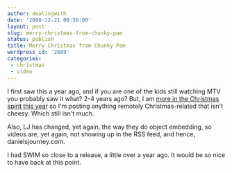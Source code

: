 ```yaml
---
author: dealingwith
date: '2008-12-21 00:50:00'
layout: post
slug: merry-christmas-from-chunky-pam
status: publish
title: Merry Christmas from Chunky Pam
wordpress_id: '2889'
categories:
 - christmas
 - video
---
```


I first saw this a year ago, and if you are one of the kids still watching MTV
you probably saw it what? 2-4 years ago? But, I am [more in the Christmas
spirit this year][1] so I'm posting anything remotely Christmas-related that
isn't cheesy. Which still isn't much.

Also, LJ has changed, yet again, the way they do object embedding, so videos
are, yet again, not showing up in the RSS feed, and hence, danielsjourney.com.

I had SWIM so close to a release, a little over a year ago. It would be so
nice to have back at this point.

   [1]: http://carissabyers.blogspot.com/2008/12/christmas-is-coming.html

